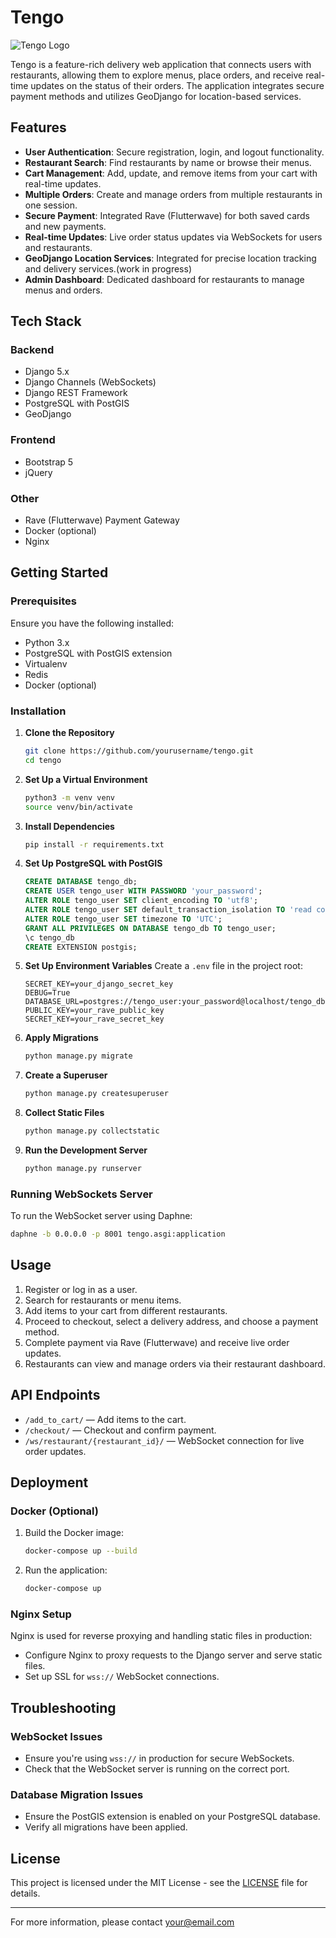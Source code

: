 # Tengo

![Tengo Logo](https://tengo.thisisemmanuel.pro/static/customer/assets/images/svg/logo.svg)

Tengo is a feature-rich delivery web application that connects users with restaurants, allowing them to explore menus, place orders, and receive real-time updates on the status of their orders. The application integrates secure payment methods and utilizes GeoDjango for location-based services.

## Features

- **User Authentication**: Secure registration, login, and logout functionality.
- **Restaurant Search**: Find restaurants by name or browse their menus.
- **Cart Management**: Add, update, and remove items from your cart with real-time updates.
- **Multiple Orders**: Create and manage orders from multiple restaurants in one session.
- **Secure Payment**: Integrated Rave (Flutterwave) for both saved cards and new payments.
- **Real-time Updates**: Live order status updates via WebSockets for users and restaurants.
- **GeoDjango Location Services**: Integrated for precise location tracking and delivery services.(work in progress)
- **Admin Dashboard**: Dedicated dashboard for restaurants to manage menus and orders.

## Tech Stack

### Backend
- Django 5.x
- Django Channels (WebSockets)
- Django REST Framework
- PostgreSQL with PostGIS
- GeoDjango

### Frontend
- Bootstrap 5
- jQuery

### Other
- Rave (Flutterwave) Payment Gateway
- Docker (optional)
- Nginx

## Getting Started

### Prerequisites

Ensure you have the following installed:
- Python 3.x
- PostgreSQL with PostGIS extension
- Virtualenv
- Redis
- Docker (optional)

### Installation

1. **Clone the Repository**
   ```bash
   git clone https://github.com/yourusername/tengo.git
   cd tengo
   ```

2. **Set Up a Virtual Environment**
   ```bash
   python3 -m venv venv
   source venv/bin/activate
   ```

3. **Install Dependencies**
   ```bash
   pip install -r requirements.txt
   ```

4. **Set Up PostgreSQL with PostGIS**
   ```sql
   CREATE DATABASE tengo_db;
   CREATE USER tengo_user WITH PASSWORD 'your_password';
   ALTER ROLE tengo_user SET client_encoding TO 'utf8';
   ALTER ROLE tengo_user SET default_transaction_isolation TO 'read committed';
   ALTER ROLE tengo_user SET timezone TO 'UTC';
   GRANT ALL PRIVILEGES ON DATABASE tengo_db TO tengo_user;
   \c tengo_db
   CREATE EXTENSION postgis;
   ```

5. **Set Up Environment Variables**
   Create a `.env` file in the project root:
   ```
   SECRET_KEY=your_django_secret_key
   DEBUG=True
   DATABASE_URL=postgres://tengo_user:your_password@localhost/tengo_db
   PUBLIC_KEY=your_rave_public_key
   SECRET_KEY=your_rave_secret_key
   ```

6. **Apply Migrations**
   ```bash
   python manage.py migrate
   ```

7. **Create a Superuser**
   ```bash
   python manage.py createsuperuser
   ```

8. **Collect Static Files**
   ```bash
   python manage.py collectstatic
   ```

9. **Run the Development Server**
   ```bash
   python manage.py runserver
   ```

### Running WebSockets Server

To run the WebSocket server using Daphne:
```bash
daphne -b 0.0.0.0 -p 8001 tengo.asgi:application
```

## Usage

1. Register or log in as a user.
2. Search for restaurants or menu items.
3. Add items to your cart from different restaurants.
4. Proceed to checkout, select a delivery address, and choose a payment method.
5. Complete payment via Rave (Flutterwave) and receive live order updates.
6. Restaurants can view and manage orders via their restaurant dashboard.

## API Endpoints

- `/add_to_cart/` — Add items to the cart.
- `/checkout/` — Checkout and confirm payment.
- `/ws/restaurant/{restaurant_id}/` — WebSocket connection for live order updates.

## Deployment

### Docker (Optional)

1. Build the Docker image:
   ```bash
   docker-compose up --build
   ```

2. Run the application:
   ```bash
   docker-compose up
   ```

### Nginx Setup

Nginx is used for reverse proxying and handling static files in production:
- Configure Nginx to proxy requests to the Django server and serve static files.
- Set up SSL for `wss://` WebSocket connections.

## Troubleshooting

### WebSocket Issues
- Ensure you're using `wss://` in production for secure WebSockets.
- Check that the WebSocket server is running on the correct port.

### Database Migration Issues
- Ensure the PostGIS extension is enabled on your PostgreSQL database.
- Verify all migrations have been applied.

## License

This project is licensed under the MIT License - see the [LICENSE](LICENSE) file for details.

---

For more information, please contact [your@email.com](mailto:begati16@email.com)
